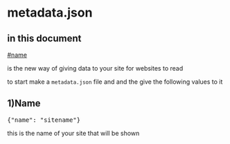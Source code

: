 # metadata.json

<head>
<!--_text_ for i tag-->
<!--**text** for bold-->
<link rel="stylesheet" href="https://s0net.github.io/easy.css/style.css">
</head>

<body class="goodfont">

<nav>

<h2>in this document</h2>

<a href="#1">#name</a>

</nav>

is the new way of giving data to your site for websites to read  

to start make a `metadata.json` file and and the give the following values to it

<section id="1">

## **<span class="redtext ">1)</span><span class="bluetext ">Name</span>**

<pre>{"name": "sitename"}</pre>

this is the name of your site that will be shown

</section

</body>
